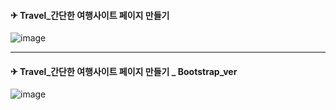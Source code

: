 
#### ✈ Travel_간단한 여행사이트 페이지 만들기 

![image](https://user-images.githubusercontent.com/99783474/189719380-f4ecc166-7a89-4011-a198-38cf0d404c43.png)

---

#### ✈ Travel_간단한 여행사이트 페이지 만들기 _ Bootstrap_ver


![image](https://user-images.githubusercontent.com/99783474/189724162-2eed1547-3bfb-4eaa-938d-ccded40e7774.png)

